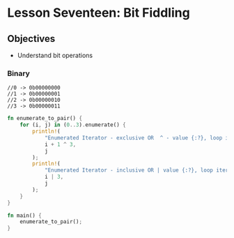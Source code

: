 # Lesson Seventeen: Bit Fiddling 

## Objectives 
- Understand bit operations 



### Binary 
```
//0 -> 0b00000000
//1 -> 0b00000001
//2 -> 0b00000010
//3 -> 0b00000011
```

```rust
fn enumerate_to_pair() {
    for (i, j) in (0..3).enumerate() {
        println!(
            "Enumerated Iterator - exclusive OR  ^ - value {:?}, loop iteration: {:?}",
            i + 1 ^ 3,
            j
        );
        println!(
            "Enumerated Iterator - inclusive OR | value {:?}, loop iteration: {:?}",
            i | 3,
            j
        );
    }
}

fn main() {
    enumerate_to_pair(); 
}

```


